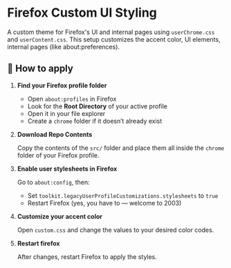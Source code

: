 # Firefox Custom UI Styling

A custom theme for Firefox's UI and internal pages using `userChrome.css` and `userContent.css`.
This setup customizes the accent color, UI elements, internal pages (like about:preferences).

## 🚀 How to apply

1. **Find your Firefox profile folder**
   
   - Open `about:profiles` in Firefox
   - Look for the **Root Directory** of your active profile
   - Open it in your file explorer
   - Create a `chrome` folder if it doesn’t already exist

2. **Download Repo Contents**

   Copy the contents of the `src/` folder and place them all inside the `chrome` folder of your Firefox profile.

3. **Enable user stylesheets in Firefox**

   Go to `about:config`, then:

   - Set `toolkit.legacyUserProfileCustomizations.stylesheets` to `true`
   - Restart Firefox (yes, you have to — welcome to 2003)

4. **Customize your accent color**

   Open `custom.css` and change the values to your desired color codes.  

4. **Restart firefox**

   After changes, restart Firefox to apply the styles.